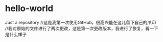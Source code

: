 # hello-world
Just a repository
//这是我第一次使用GitHub，很高兴能在这儿留下自己的爪印
//我对原始的文件进行了两次更改，这是第一次更改版本，我进行了恢复，看一下是什么样子
